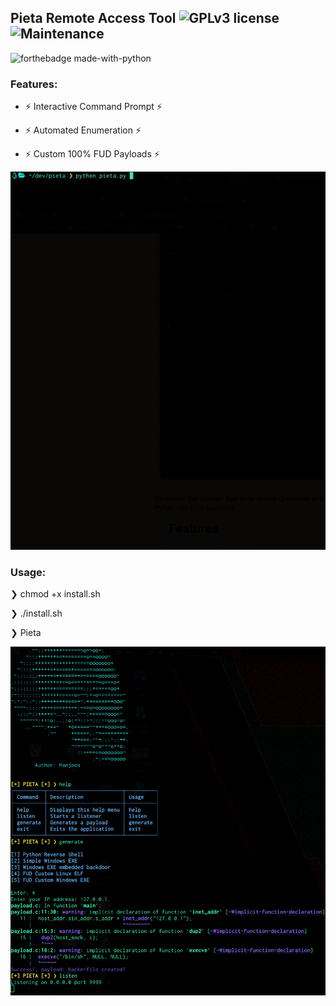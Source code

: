 ## Pieta Remote Access Tool ![GPLv3 license](https://img.shields.io/badge/License-GPLv3-blue.svg) ![Maintenance](https://img.shields.io/badge/Maintained%3F-yes-green.svg)
![forthebadge made-with-python](http://ForTheBadge.com/images/badges/made-with-python.svg)
### Features:
* ⚡ Interactive Command Prompt ⚡

* ⚡ Automated Enumeration ⚡

* ⚡ Custom 100% FUD Payloads ⚡

![image](./images/example.gif)

### Usage: 

❯ chmod +x install.sh

❯ ./install.sh

❯ Pieta

![image](./images/demo.gif)
